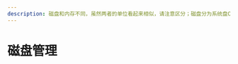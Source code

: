 ```yaml
---
description: 磁盘和内存不同，虽然两者的单位看起来相似，请注意区分；磁盘分为系统盘C部分和数据盘D(E)部分，请将所有的数据存储到数据盘避免意外的数据丢失。
---
```


# 磁盘管理



